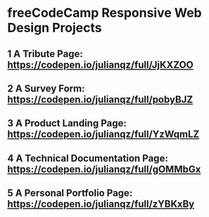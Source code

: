 # freeCodeCamp Responsive Web Design Projects

## 1 A Tribute Page: https://codepen.io/julianqz/full/JjKXZOO

## 2 A Survey Form: https://codepen.io/julianqz/full/pobyBJZ

## 3 A Product Landing Page: https://codepen.io/julianqz/full/YzWqmLZ

## 4 A Technical Documentation Page: https://codepen.io/julianqz/full/gOMMbGx

## 5 A Personal Portfolio Page: https://codepen.io/julianqz/full/zYBKxBy
